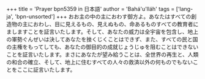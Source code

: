+++
title = 'Prayer bpn5359 in 日本語'
author = 'Bahá'u'lláh'
tags = ['lang-ja', 'bpn-unsorted']
+++
おお主の中の主におわす御方よ。あなたはすべての創造物の主におわし、目に見えるもの、見えぬもの、命あるものすべての教育者にましますことを証言いたします。そして、あなたの威力は全宇宙を包含し、地上の軍勢ぐんぜいは決してあなたを挫くじくことはできず、また、すべての民と国の主権をもってしても、あなたの御目的の成就じょうじゅを阻むことはできないことを証言いたします。まさにあなたが望み給うことは、全世界の再生と、人類の和合の確立、そして、地上に住むすべての人々の救済以外の何ものでもないことをここに証言いたします。
